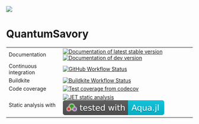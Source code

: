 <img src="https://github.com/QuantumSavory/QuantumSavory.jl/raw/master/docs/src/assets/logo.png" style="max-width:100px">

# QuantumSavory

<table>
    <tr>
        <td>Documentation</td>
        <td>
            <a href="https://quantumsavory.github.io/QuantumSavory.jl/stable"><img src="https://img.shields.io/badge/docs-stable-blue.svg" alt="Documentation of latest stable version"></a>
            <a href="https://quantumsavory.github.io/QuantumSavory.jl/dev"><img src="https://img.shields.io/badge/docs-dev-blue.svg" alt="Documentation of dev version"></a>
        </td>
    </tr><tr></tr>
    <tr>
        <td>Continuous integration</td>
        <td>
            <a href="https://github.com/QuantumSavory/QuantumSavory.jl/actions?query=workflow%3ACI+branch%3Amaster"><img src="https://img.shields.io/github/actions/workflow/status/QuantumSavory/QuantumSavory.jl/ci.yml?branch=master" alt="GitHub Workflow Status"></a>
        </td>
    </tr><tr></tr>
    <tr>
        <td>Buildkite</td>
        <td>
            <a href="https://buildkite.com/quantumsavory/ci-plot-and-doctests"><img src="https://badge.buildkite.com/2713c9978db76235fbe98094b7cad9a05f04671fd442739c47.svg" alt="Buildkite Workflow Status"></a>
        </td>
    </tr><tr></tr>
    <tr>
        <td>Code coverage</td>
        <td>
            <a href="https://codecov.io/gh/QuantumSavory/QuantumSavory.jl"><img src="https://img.shields.io/codecov/c/gh/QuantumSavory/QuantumSavory.jl?label=codecov" alt="Test coverage from codecov"></a>
        </td>
    </tr><tr></tr>
    <tr>
        <td>Static analysis with</td>
        <td>
            <a href="https://github.com/aviatesk/JET.jl"><img src="https://img.shields.io/badge/JET.jl-%E2%9C%88%EF%B8%8F-9cf" alt="JET static analysis"></a>
            <a href="https://github.com/JuliaTesting/Aqua.jl"><img src="https://raw.githubusercontent.com/JuliaTesting/Aqua.jl/master/badge.svg" alt="Aqua QA"></a>
        </td>
    </tr>
</table>
